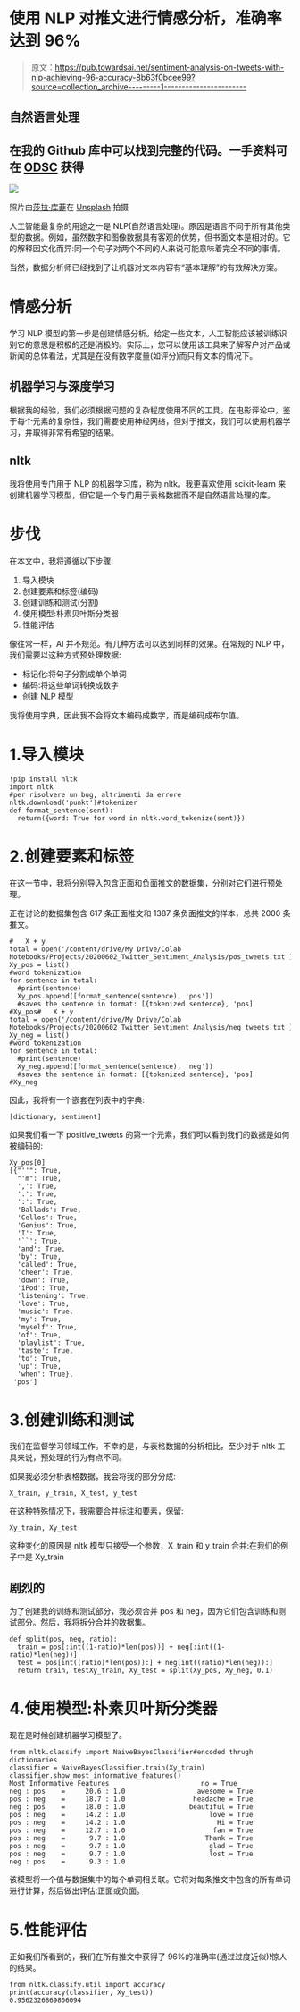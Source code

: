 # 使用 NLP 对推文进行情感分析，准确率达到 96%

> 原文：<https://pub.towardsai.net/sentiment-analysis-on-tweets-with-nlp-achieving-96-accuracy-8b63f0bcee99?source=collection_archive---------1----------------------->

## 自然语言处理

## 在我的 Github 库中可以找到完整的代码。一手资料可在 [ODSC](https://opendatascience.com/intro-to-natural-language-processing/) 获得

![](img/c276955205313b67d4423bc875535643.png)

照片由[莎拉·库菲](https://unsplash.com/@stereophototyp?utm_source=medium&utm_medium=referral)在 [Unsplash](https://unsplash.com?utm_source=medium&utm_medium=referral) 拍摄

人工智能最复杂的用途之一是 NLP(自然语言处理)。原因是语言不同于所有其他类型的数据。例如，虽然数字和图像数据具有客观的优势，但书面文本是相对的。它的解释因文化而异:同一个句子对两个不同的人来说可能意味着完全不同的事情。

当然，数据分析师已经找到了让机器对文本内容有“基本理解”的有效解决方案。

# 情感分析

学习 NLP 模型的第一步是创建情感分析。给定一些文本，人工智能应该被训练识别它的意思是积极的还是消极的。实际上，您可以使用该工具来了解客户对产品或新闻的总体看法，尤其是在没有数字度量(如评分)而只有文本的情况下。

## 机器学习与深度学习

根据我的经验，我们必须根据问题的复杂程度使用不同的工具。在电影评论中，鉴于每个元素的复杂性，我们需要使用神经网络，但对于推文，我们可以使用机器学习，并取得非常有希望的结果。

## nltk

我将使用专门用于 NLP 的机器学习库，称为 nltk。我更喜欢使用 scikit-learn 来创建机器学习模型，但它是一个专门用于表格数据而不是自然语言处理的库。

# 步伐

在本文中，我将遵循以下步骤:

1.  导入模块
2.  创建要素和标签(编码)
3.  创建训练和测试(分割)
4.  使用模型:朴素贝叶斯分类器
5.  性能评估

像往常一样，AI 并不规范。有几种方法可以达到同样的效果。在常规的 NLP 中，我们需要以这种方式预处理数据:

*   标记化:将句子分割成单个单词
*   编码:将这些单词转换成数字
*   创建 NLP 模型

我将使用字典，因此我不会将文本编码成数字，而是编码成布尔值。

# 1.导入模块

```
!pip install nltk
import nltk
#per risolvere un bug, altrimenti da errore
nltk.download('punkt')#tokenizer
def format_sentence(sent):
  return({word: True for word in nltk.word_tokenize(sent)})
```

# 2.创建要素和标签

在这一节中，我将分别导入包含正面和负面推文的数据集，分别对它们进行预处理。

正在讨论的数据集包含 617 条正面推文和 1387 条负面推文的样本，总共 2000 条推文。

```
#   X + y
total = open('/content/drive/My Drive/Colab Notebooks/Projects/20200602_Twitter_Sentiment_Analysis/pos_tweets.txt')
Xy_pos = list()
#word tokenization
for sentence in total:
  #print(sentence)
  Xy_pos.append([format_sentence(sentence), 'pos'])
  #saves the sentence in format: [{tokenized sentence}, 'pos]
#Xy_pos#   X + y
total = open('/content/drive/My Drive/Colab Notebooks/Projects/20200602_Twitter_Sentiment_Analysis/neg_tweets.txt')
Xy_neg = list()
#word tokenization
for sentence in total:
  #print(sentence)
  Xy_neg.append([format_sentence(sentence), 'neg'])
  #saves the sentence in format: [{tokenized sentence}, 'pos]
#Xy_neg
```

因此，我将有一个嵌套在列表中的字典:

```
[dictionary, sentiment]
```

如果我们看一下 positive_tweets 的第一个元素，我们可以看到我们的数据是如何被编码的:

```
Xy_pos[0]
[{"''": True,
  "'m": True,
  ',': True,
  '.': True,
  ':': True,
  'Ballads': True,
  'Cellos': True,
  'Genius': True,
  'I': True,
  '``': True,
  'and': True,
  'by': True,
  'called': True,
  'cheer': True,
  'down': True,
  'iPod': True,
  'listening': True,
  'love': True,
  'music': True,
  'my': True,
  'myself': True,
  'of': True,
  'playlist': True,
  'taste': True,
  'to': True,
  'up': True,
  'when': True},
 'pos']
```

# 3.创建训练和测试

我们在监督学习领域工作。不幸的是，与表格数据的分析相比，至少对于 nltk 工具来说，预处理的行为有点不同。

如果我必须分析表格数据，我会将我的部分分成:

```
X_train, y_train, X_test, y_test
```

在这种特殊情况下，我需要合并标注和要素，保留:

```
Xy_train, Xy_test
```

这种变化的原因是 nltk 模型只接受一个参数，X_train 和 y_train 合并:在我们的例子中是 Xy_train

## 剧烈的

为了创建我的训练和测试部分，我必须合并 pos 和 neg，因为它们包含训练和测试部分。然后，我将拆分合并的数据集。

```
def split(pos, neg, ratio):
  train = pos[:int((1-ratio)*len(pos))] + neg[:int((1-ratio)*len(neg))]
  test = pos[int((ratio)*len(pos)):] + neg[int((ratio)*len(neg)):]
  return train, testXy_train, Xy_test = split(Xy_pos, Xy_neg, 0.1)
```

# 4.使用模型:朴素贝叶斯分类器

现在是时候创建机器学习模型了。

```
from nltk.classify import NaiveBayesClassifier#encoded thrugh dictionaries
classifier = NaiveBayesClassifier.train(Xy_train)
classifier.show_most_informative_features()
Most Informative Features                       no = True              neg : pos    =     20.6 : 1.0                  awesome = True              pos : neg    =     18.7 : 1.0                 headache = True              neg : pos    =     18.0 : 1.0                beautiful = True              pos : neg    =     14.2 : 1.0                     love = True              pos : neg    =     14.2 : 1.0                       Hi = True              pos : neg    =     12.7 : 1.0                      fan = True              pos : neg    =      9.7 : 1.0                    Thank = True              pos : neg    =      9.7 : 1.0                     glad = True              pos : neg    =      9.7 : 1.0                     lost = True              neg : pos    =      9.3 : 1.0
```

该模型将一个值与数据集中的每个单词相关联。它将对每条推文中包含的所有单词进行计算，然后做出评估:正面或负面。

# 5.性能评估

正如我们所看到的，我们在所有推文中获得了 96%的准确率(通过过度近似)!惊人的结果。

```
from nltk.classify.util import accuracy
print(accuracy(classifier, Xy_test))
0.9562326869806094
```
